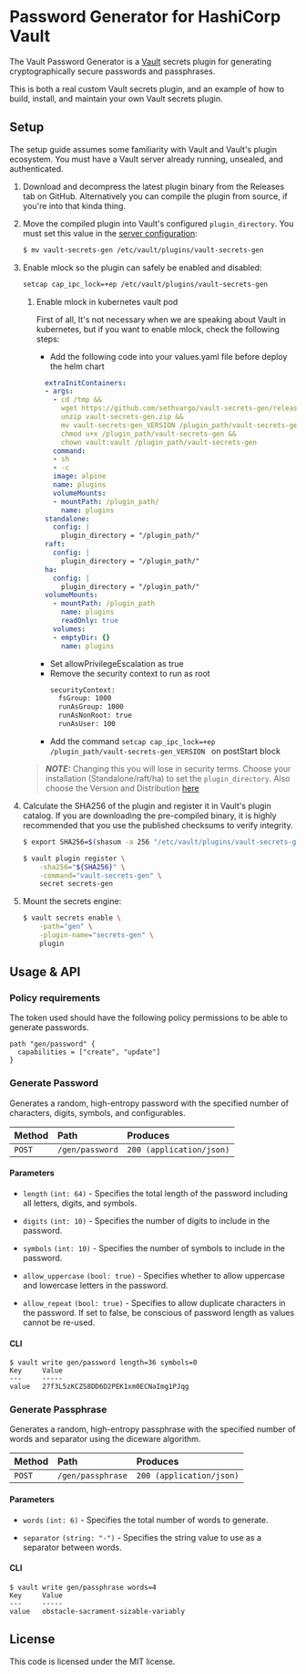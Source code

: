 # Password Generator for HashiCorp Vault

The Vault Password Generator is a [Vault](https://www.vaultproject.io) secrets
plugin for generating cryptographically secure passwords and passphrases.

This is both a real custom Vault secrets plugin, and an example of how to build,
install, and maintain your own Vault secrets plugin.

## Setup

The setup guide assumes some familiarity with Vault and Vault's plugin
ecosystem. You must have a Vault server already running, unsealed, and
authenticated.

1. Download and decompress the latest plugin binary from the Releases tab on
GitHub. Alternatively you can compile the plugin from source, if you're into
that kinda thing.

1. Move the compiled plugin into Vault's configured `plugin_directory`. You must
   set this value in the [server configuration][vault-config]:

    ```sh
    $ mv vault-secrets-gen /etc/vault/plugins/vault-secrets-gen
    ```

1. Enable mlock so the plugin can safely be enabled and disabled:

   ```sh
   setcap cap_ipc_lock=+ep /etc/vault/plugins/vault-secrets-gen
   ```
   1. Enable mlock in kubernetes vault pod

      First of all, It's not necessary when we are speaking about Vault in kubernetes, but if you want to enable mlock, check the following steps:
      
      - Add the following code into your values.yaml file before deploy the helm chart
      ```yaml
        extraInitContainers:
        - args:
          - cd /tmp &&
            wget https://github.com/sethvargo/vault-secrets-gen/releases/download/VERSION/DISTRIBUTION -O vault-secrets-gen.zip &&
            unzip vault-secrets-gen.zip &&
            mv vault-secrets-gen_VERSION /plugin_path/vault-secrets-gen &&
            chmod u+x /plugin_path/vault-secrets-gen &&
            chown vault:vault /plugin_path/vault-secrets-gen
          command:
          - sh
          - -c
          image: alpine
          name: plugins
          volumeMounts:
          - mountPath: /plugin_path/
            name: plugins
        standalone:
          config: |
            plugin_directory = "/plugin_path/"
        raft:
          config: |
            plugin_directory = "/plugin_path/"
        ha:
          config: |
            plugin_directory = "/plugin_path/"
        volumeMounts:
          - mountPath: /plugin_path
            name: plugins
            readOnly: true
          volumes:
          - emptyDir: {}
            name: plugins
      ```
      - Set allowPrivilegeEscalation as true
      - Remove the security context to run as root
        ```bash                             
        securityContext:                                       
          fsGroup: 1000                       
          runAsGroup: 1000                     
          runAsNonRoot: true                   
          runAsUser: 100
        ```
      - Add the command ```setcap cap_ipc_lock=+ep /plugin_path/vault-secrets-gen_VERSION ``` on postStart block

   > **_NOTE:_**  Changing this you will lose in security terms. Choose your installation (Standalone/raft/ha) to set the ```plugin_directory```. Also choose the Version and Distribution [here](https://github.com/sethvargo/vault-secrets-gen/releases)

   

1. Calculate the SHA256 of the plugin and register it in Vault's plugin catalog.
If you are downloading the pre-compiled binary, it is highly recommended that
you use the published checksums to verify integrity.

    ```sh
    $ export SHA256=$(shasum -a 256 "/etc/vault/plugins/vault-secrets-gen" | cut -d' ' -f1)

    $ vault plugin register \
        -sha256="${SHA256}" \
        -command="vault-secrets-gen" \
        secret secrets-gen
    ```

1. Mount the secrets engine:

    ```sh
    $ vault secrets enable \
        -path="gen" \
        -plugin-name="secrets-gen" \
        plugin
    ```

## Usage & API

### Policy requirements

The token used should have the following policy permissions to be able to generate passwords.

```hcl
path "gen/password" {
  capabilities = ["create", "update"]
}
```

### Generate Password

Generates a random, high-entropy password with the specified number of
characters, digits, symbols, and configurables.

| Method   | Path                         | Produces                 |
| :------- | :--------------------------- | :----------------------- |
| `POST`   | `/gen/password`              | `200 (application/json)` |

#### Parameters

- `length` `(int: 64)` - Specifies the total length of the password including
  all letters, digits, and symbols.

- `digits` `(int: 10)` - Specifies the number of digits to include in the
  password.

- `symbols` `(int: 10)` - Specifies the number of symbols to include in the
  password.

- `allow_uppercase` `(bool: true)` - Specifies whether to allow uppercase and
  lowercase letters in the password.

- `allow_repeat` `(bool: true)` - Specifies to allow duplicate characters in the
  password. If set to false, be conscious of password length as values cannot be
  re-used.

#### CLI

```
$ vault write gen/password length=36 symbols=0
Key  	Value
---  	-----
value	27f3L5zKCZS8DD6D2PEK1xm0ECNaImg1PJqg
```

### Generate Passphrase

Generates a random, high-entropy passphrase with the specified number of words
and separator using the diceware algorithm.

| Method   | Path                         | Produces                 |
| :------- | :--------------------------- | :----------------------- |
| `POST`   | `/gen/passphrase`            | `200 (application/json)` |

#### Parameters

- `words` `(int: 6)` - Specifies the total number of words to generate.

- `separator` `(string: "-")` - Specifies the string value to use as a separator
  between words.

#### CLI

```
$ vault write gen/passphrase words=4
Key  	Value
---  	-----
value	obstacle-sacrament-sizable-variably
```

## License

This code is licensed under the MIT license.

[vault-config]: https://www.vaultproject.io/docs/configuration#plugin_directory

